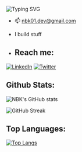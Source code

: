 ![Typing SVG](https://readme-typing-svg.herokuapp.com?color=89058D&size=25&center=true&lines=Hey+There%F0%9F%91%8B)


- 📫 nbk01.dev@gmail.com
- I build stuff



-  ## Reach me:
[![LinkedIn](https://img.shields.io/badge/linkedin-grey.svg?style=for-the-badge&logo=linkedin&logoColor=gold)](https://www.linkedin.com/in/nayef-kanaan-4aa1b1183/)
[![Twitter](https://img.shields.io/badge/Twitter-grey.svg?style=for-the-badge&logo=Twitter&logoColor=gold)](https://twitter.com/NBK__03)



## Github Stats:
![NBK's GitHub stats](https://github-readme-stats.vercel.app/api?username=NBK-01&count_private=true&show_icons=true&theme=radical)


![GitHub Streak](http://github-readme-streak-stats.herokuapp.com?user=NBK-01&theme=radical)

## Top Languages:
[![Top Langs](https://github-readme-stats.vercel.app/api/top-langs/?username=NBK-01&layout=compact&theme=radical)](https://github.com/NBK-01/github-readme-stats)






